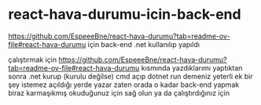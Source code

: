 # react-hava-durumu-icin-back-end
https://github.com/EspeeeBne/react-hava-durumu?tab=readme-ov-file#react-hava-durumu için back-end .net kullanılıp yapıldı 

çalıştırmak için https://github.com/EspeeeBne/react-hava-durumu?tab=readme-ov-file#react-hava-durumu kısmında yazdıklarımı yaptıktan sonra .net kurup (kurulu değilse) cmd açıp dotnet run demeniz yeterli ek bir şey istemez açıldığı yerde yazar zaten orada o kadar back-end yapmak biraz karmaşıkmış okuduğunuz için sağ olun ya da çalıştırdığınız için
